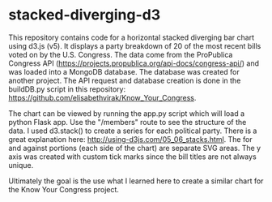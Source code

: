 # stacked-diverging-d3

This repository contains code for a horizontal stacked diverging bar chart using d3.js (v5). It displays a party breakdown of 20 of the most recent bills voted on by the U.S. Congress. The data come from the ProPublica Congress API (https://projects.propublica.org/api-docs/congress-api/) and was loaded into a MongoDB database. The database was created for another project. The API request and database creation is done in the buildDB.py script in this repository: https://github.com/elisabethvirak/Know_Your_Congress. 

The chart can be viewed by running the app.py script which will load a python Flask app. Use the "/members" route to see the structure of the data. I used d3.stack() to create a series for each political party. There is a great explanation here: http://using-d3js.com/05_06_stacks.html. The for and against portions (each side of the chart) are separate SVG areas. The y axis was created with custom tick marks since the bill titles are not always unique. 

Ultimately the goal is the use what I learned here to create a similar chart for the Know Your Congress project.

